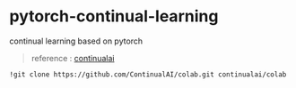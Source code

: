 # pytorch-continual-learning
continual learning based on pytorch
> reference : [continualai](https://github.com/ContinualAI)

```
!git clone https://github.com/ContinualAI/colab.git continualai/colab
```